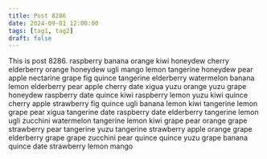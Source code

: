 ```yaml
---
title: Post 8286
date: 2024-09-01 12:00:00
tags: [tag1, tag2]
draft: false
---
```

This is post 8286.
raspberry
banana
orange
kiwi
honeydew
cherry
elderberry
orange
honeydew
ugli
mango
lemon
tangerine
honeydew
pear
apple
nectarine
grape
fig
quince
tangerine
elderberry
watermelon
banana
lemon
elderberry
pear
apple
cherry
date
xigua
yuzu
orange
yuzu
grape
honeydew
raspberry
date
quince
kiwi
raspberry
lemon
yuzu
kiwi
quince
cherry
apple
strawberry
fig
quince
ugli
banana
lemon
kiwi
tangerine
lemon
grape
pear
xigua
tangerine
date
raspberry
date
elderberry
tangerine
lemon
ugli
zucchini
watermelon
tangerine
lemon
kiwi
grape
pear
orange
grape
strawberry
pear
tangerine
yuzu
tangerine
strawberry
apple
orange
grape
elderberry
grape
grape
zucchini
pear
quince
quince
yuzu
grape
banana
quince
date
strawberry
lemon
mango
